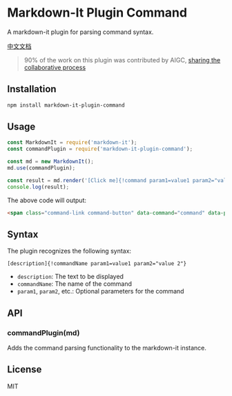 # Markdown-It Plugin Command
A markdown-it plugin for parsing command syntax.

[中文文档](README.zh-CN.md)

> 90% of the work on this plugin was contributed by AIGC, [sharing the collaborative process](https://expert.matrixspace.ai/share#/5859fabbf29b4fe3af1e3e87831f1bf9)

## Installation

```bash
npm install markdown-it-plugin-command
```

## Usage

```javascript
const MarkdownIt = require('markdown-it');
const commandPlugin = require('markdown-it-plugin-command');

const md = new MarkdownIt();
md.use(commandPlugin);

const result = md.render('[Click me]{!command param1=value1 param2="value 2"}');
console.log(result);
```

The above code will output:

```html
<span class="command-link command-button" data-command="command" data-params="param1=value1&param2=value%202">Click me</span>
```

## Syntax

The plugin recognizes the following syntax:

```
[description]{!commandName param1=value1 param2="value 2"}
```

- `description`: The text to be displayed
- `commandName`: The name of the command
- `param1`, `param2`, etc.: Optional parameters for the command

## API

### commandPlugin(md)

Adds the command parsing functionality to the markdown-it instance.

## License

MIT
